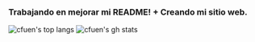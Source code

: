 ### Trabajando en mejorar mi README! + Creando mi sitio web.

<!-- TODO: https://shields.io/category/social -->
<!-- TODO: https://shields.io/category/social -->

![cfuen's top langs](https://github-readme-stats.vercel.app/api/top-langs/?username=cfuendesign&show_icons=true&bg_color=22272e&title_color=adbac7&icon_color=636e7b&text_color=adbac7&border_color=444c56)
![cfuen's gh stats](https://github-readme-stats.vercel.app/api?username=cfuendesign&show_icons=true&bg_color=22272e&title_color=adbac7&icon_color=636e7b&text_color=adbac7&border_color=444c56)
